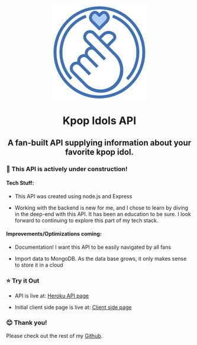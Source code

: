 <div align="center"><img src="public/finger-heart-med.png" alt="Kpop" align="center"></div>
<h1 align="center">Kpop Idols API</h1>
<h2 align="center">A fan-built API supplying information about your favorite kpop idol.</h3>



### :construction: This API is actively under construction! ###

#### Tech Stuff:

- This API was created using node.js and Express

- Working with the backend is new for me, and I chose to learn by diving in the deep-end with this API. It has been an education to be sure. I look forward to continuing to explore this part of my tech stack.

#### Improvements/Optimizations coming:

- Documentation! I want this API to be easily navigated by all fans

- Import data to MongoDB. As the data base grows, it only makes sense to store it in a cloud


### :star: Try it Out

- API is live at: [Heroku API page](https://kpop-idols-api.herokuapp.com/)

- Initial client side page is live at: [Client side page](https://ndrwquach.github.io/kpop-idols-api-client/)

### :blush: Thank you!

Please check out the rest of my [Github](https://github.com/ndrwquach).
